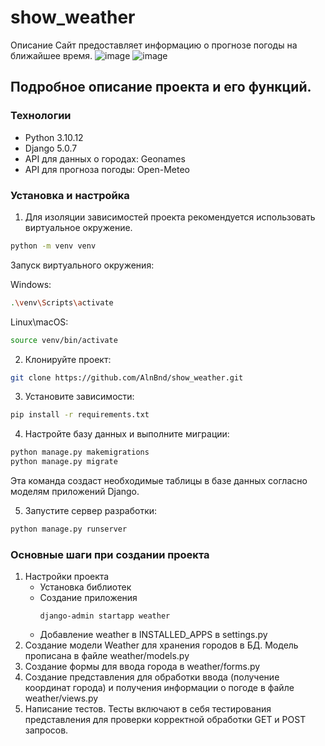 # show_weather
Описание
Сайт предоставляет информацию о прогнозе погоды на ближайшее время.
![image](https://github.com/user-attachments/assets/027b689d-fab8-44c9-b845-f76be723e88f)
![image](https://github.com/user-attachments/assets/24260d6b-29c1-485e-8c53-4bba6acdf1ce)
## Подробное описание проекта и его функций.
### Технологии
- Python 3.10.12
- Django 5.0.7
- API для данных о городах: Geonames
- API для прогноза погоды: Open-Meteo

### Установка и настройка
1. Для изоляции зависимостей проекта рекомендуется использовать виртуальное окружение.
```bash
python -m venv venv
```
   Запуск виртуального окружения:

Windows:
```bash
.\venv\Scripts\activate
```
Linux\macOS:
```bash
source venv/bin/activate
```
2. Клонируйте проект:
```bash
git clone https://github.com/AlnBnd/show_weather.git
```
3. Установите зависимости:
```bash
pip install -r requirements.txt
```
4. Настройте базу данных и выполните миграции:
```bash
python manage.py makemigrations
python manage.py migrate
```
  Эта команда создаст необходимые таблицы в базе данных согласно моделям приложений Django.
  
5. Запустите сервер разработки:
```bash
python manage.py runserver
```
### Основные шаги при создании проекта
1. Настройки проекта
   - Установка библиотек
   - Создание приложения
     ```
     django-admin startapp weather
     ```
   - Добавление weather в INSTALLED_APPS в settings.py
2. Создание модели Weather для хранения городов в БД. Модель прописана в файле weather/models.py
3. Создание формы для ввода города в weather/forms.py
4. Создание представления для обработки ввода (получение координат города) и получения информации о погоде в файле weather/views.py
5. Написание тестов. Тесты включают в себя тестирования представления для проверки корректной обработки GET и POST запросов.
